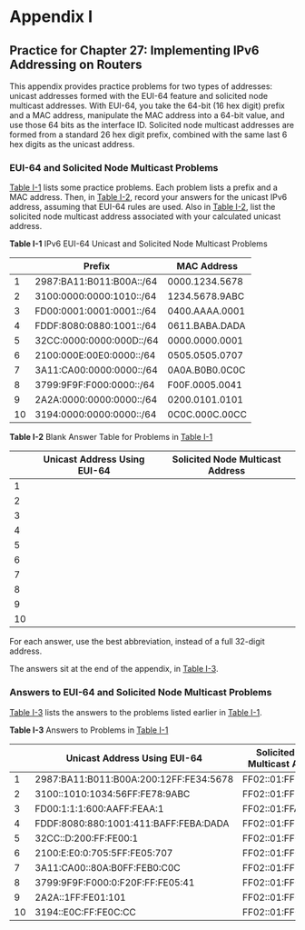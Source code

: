 # Appendix I


## Practice for Chapter 27: Implementing IPv6 Addressing on Routers

This appendix provides practice problems for two types of addresses: unicast addresses formed with the EUI-64 feature and solicited node multicast addresses. With EUI-64, you take the 64-bit (16 hex digit) prefix and a MAC address, manipulate the MAC address into a 64-bit value, and use those 64 bits as the interface ID. Solicited node multicast addresses are formed from a standard 26 hex digit prefix, combined with the same last 6 hex digits as the unicast address.

### EUI-64 and Solicited Node Multicast Problems

[Table I-1](vol1_appi.xhtml#appitab01) lists some practice problems. Each problem lists a prefix and a MAC address. Then, in [Table I-2](vol1_appi.xhtml#appitab02), record your answers for the unicast IPv6 address, assuming that EUI-64 rules are used. Also in [Table I-2](vol1_appi.xhtml#appitab02), list the solicited node multicast address associated with your calculated unicast address.

**Table I-1** IPv6 EUI-64 Unicast and Solicited Node Multicast Problems

|  | Prefix | MAC Address |
| --- | --- | --- |
| 1 | 2987:BA11:B011:B00A::/64 | 0000.1234.5678 |
| 2 | 3100:0000:0000:1010::/64 | 1234.5678.9ABC |
| 3 | FD00:0001:0001:0001::/64 | 0400.AAAA.0001 |
| 4 | FDDF:8080:0880:1001::/64 | 0611.BABA.DADA |
| 5 | 32CC:0000:0000:000D::/64 | 0000.0000.0001 |
| 6 | 2100:000E:00E0:0000::/64 | 0505.0505.0707 |
| 7 | 3A11:CA00:0000:0000::/64 | 0A0A.B0B0.0C0C |
| 8 | 3799:9F9F:F000:0000::/64 | F00F.0005.0041 |
| 9 | 2A2A:0000:0000:0000::/64 | 0200.0101.0101 |
| 10 | 3194:0000:0000:0000::/64 | 0C0C.000C.00CC |




**Table I-2** Blank Answer Table for Problems in [Table I-1](vol1_appi.xhtml#appitab01)

|  | Unicast Address Using EUI-64 | Solicited Node Multicast Address |
| --- | --- | --- |
| 1 |  |  |
| 2 |  |  |
| 3 |  |  |
| 4 |  |  |
| 5 |  |  |
| 6 |  |  |
| 7 |  |  |
| 8 |  |  |
| 9 |  |  |
| 10 |  |  |

For each answer, use the best abbreviation, instead of a full 32-digit address.

The answers sit at the end of the appendix, in [Table I-3](vol1_appi.xhtml#appitab03).

### Answers to EUI-64 and Solicited Node Multicast Problems

[Table I-3](vol1_appi.xhtml#appitab03) lists the answers to the problems listed earlier in [Table I-1](vol1_appi.xhtml#appitab01).

**Table I-3** Answers to Problems in [Table I-1](vol1_appi.xhtml#appitab01)

|  | Unicast Address Using EUI-64 | Solicited Node Multicast Address |
| --- | --- | --- |
| 1 | 2987:BA11:B011:B00A:200:12FF:FE34:5678 | FF02::01:FF34.5678 |
| 2 | 3100::1010:1034:56FF:FE78:9ABC | FF02::01:FF78.9ABC |
| 3 | FD00:1:1:1:600:AAFF:FEAA:1 | FF02::01:FFAA:1 |
| 4 | FDDF:8080:880:1001:411:BAFF:FEBA:DADA | FF02::01:FFBA:DADA |
| 5 | 32CC::D:200:FF:FE00:1 | FF02::01:FF00:1 |
| 6 | 2100:E:E0:0:705:5FF:FE05:707 | FF02::01:FF05:707 |
| 7 | 3A11:CA00::80A:B0FF:FEB0:C0C | FF02::01:FFB0:C0C |
| 8 | 3799:9F9F:F000:0:F20F:FF:FE05:41 | FF02::01:FF05:41 |
| 9 | 2A2A::1FF:FE01:101 | FF02::01:FF01:101 |
| 10 | 3194::E0C:FF:FE0C:CC | FF02::01:FF0C:CC |